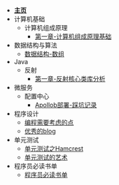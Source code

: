 - [**主页**](README.md)
- 计算机基础
  - 计算机组成原理
    - [第一章-计算机组成原理基础](计算机基础/计算机组成原理基础.md)
- 数据结构与算法
  - [数据结构-数组](数据结构与算法/数据结构-数组.md)
- Java
  - 反射
    - [第一章-反射核心类库分析](java/反射/第一章-反射核心类库分析.md)
- 微服务
  - 配置中心
    - [Apollob部署-踩坑记录](微服务/配置中心/apollo-踩坑记录.md)
- 程序设计
  - [编程需要考虑的点](程序设计/编程需要考虑的点.md)
  - [优秀的blog](程序设计/优秀的blog.md)
- 单元测试
  - [单元测试之Hamcrest](单元测试/单元测试之Hamcrest.md)
  - [单元测试的艺术](单元测试/单元测试的艺术.md)
- 程序员必读书单
  - [程序员必读书单](程序员必读书单/程序员必读书单.md)
